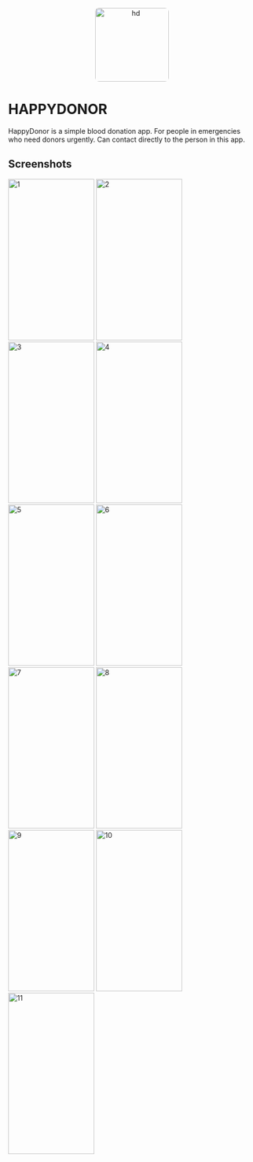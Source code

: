 <p align="center">
<img style= "border-radius : 8px " height="150px" width="150px" src="https://user-images.githubusercontent.com/92852926/179365948-c4cd52b1-0cfe-40b3-be68-626b99283212.png" alt="hd"/>
</p>

# HAPPYDONOR
HappyDonor is a simple blood donation app. For people in emergencies who need donors urgently. Can contact directly to the person in this app.

## Screenshots

<p>
<img height="328px" width="175px" src="https://user-images.githubusercontent.com/92852926/179366184-7d77ed69-ca88-4cbf-9508-18d7a84dfbca.png" alt="1"/>
<img height="328px" width="175px" src="https://user-images.githubusercontent.com/92852926/179366185-35cb04f5-8f34-463f-9939-e9e4514a9941.png" alt="2"/>
<img height="328px" width="175px" src="https://user-images.githubusercontent.com/92852926/179366186-8107bb25-cb39-4af0-a2d1-b845f3c5677c.png" alt="3"/>
<img height="328px" width="175px" src="https://user-images.githubusercontent.com/92852926/179366188-f7df07ba-3d32-4286-85cb-bb30b6991ede.png" alt="4"/>
<img height="328px" width="175px" src="https://user-images.githubusercontent.com/92852926/179366189-0e02a0f1-5089-4046-8770-32e4ad4c5983.png" alt="5"/>
<img height="328px" width="175px" src="https://user-images.githubusercontent.com/92852926/179366175-572cd6ee-b991-458e-b264-af251f367757.png" alt="6"/>
<img height="328px" width="175px" src="https://user-images.githubusercontent.com/92852926/179366178-3aac3dbd-471e-4dd0-8d71-30100b5aa200.png" alt="7"/>
<img height="328px" width="175px" src="https://user-images.githubusercontent.com/92852926/179366179-f2f829de-d9c2-4cb2-bb8e-3ea5988da477.png" alt="8"/>
<img height="328px" width="175px" src="https://user-images.githubusercontent.com/92852926/179366180-88db2ab4-49cb-469f-81ce-1881b3f8d649.png" alt="9"/>
<img height="328px" width="175px" src="https://user-images.githubusercontent.com/92852926/179366181-97be9c6b-a00a-4cbc-be64-a9370da30607.png" alt="10"/>
<img height="328px" width="175px" src="https://user-images.githubusercontent.com/92852926/179366183-0d9f85c4-9828-4cb6-99c4-9515ccd89092.png" alt="11"/>
</p>
